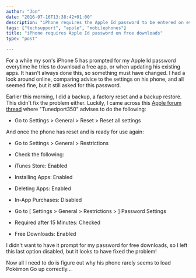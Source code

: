 ```yaml
---
author: "Jon"
date: "2016-07-16T13:38:42+01:00"
description: "iPhone requires the Apple Id password to be entered on every free download (new free apps and updates)"
tags: ["techsupport", "apple", "mobilephones"]
title: "iPhone requires Apple Id password on free downloads"
type: "post"

---
```


For a while my son's iPhone 5 has prompted for my Apple Id password everytime he tries to download a free app, or when updating his existing apps. It hasn't always done this, so something must have changed. I had a look around online, comparing advice to the settings on his phone, and all seemed fine, but it still asked for this password.

Earlier this morning, I did a backup, a factory reset and a backup restore. This didn't fix the problem either. Luckily, I came across this [Apple forum thread](https://discussions.apple.com/thread/7228121) where "Tunedport350" advises to do the following:

 * Go to Settings > General > Reset > Reset all settings

 And once the phone has reset and is ready for use again:

 * Go to Settings > General > Restrictions
 * Check the following:
  * iTunes Store: Enabled
  * Installing Apps: Enabled
  * Deleting Apps: Enabled
  * In-App Purchases: Disabled

 * Go to [ Settings > General > Restrictions > ] Password Settings
  * Required after 15 Minutes: Checked
  * Free Downloads: Enabled

I didn't want to have it prompt for my password for free downloads, so I left this last option disabled, but it looks to have fixed the problem!

Now all I need to do is figure out why his phone rarely seems to load Pokémon Go up correctly...
